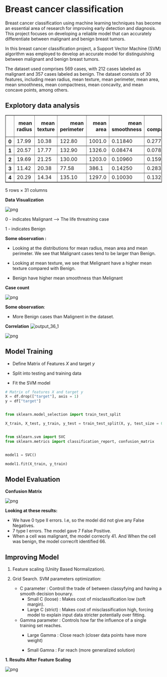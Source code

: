 # Breast cancer classification

Breast cancer classification using machine learning techniques has become an essential area of research for improving early detection and diagnosis. This project focuses on developing a reliable model that can accurately differentiate between malignant and benign breast tumors.

In this breast cancer classification project, a Support Vector Machine (SVM) algorithm was employed to develop an accurate model for distinguishing between malignant and benign breast tumors.

The dataset used comprises 569 cases, with 212 cases labeled as malignant and 357 cases labeled as benign. The dataset consists of 30 features, including mean radius, mean texture, mean perimeter, mean area, mean smoothness, mean compactness, mean concavity, and mean concave points, among others. 

## Explotory data analysis
<table border="1" class="dataframe">
  <thead>
    <tr style="text-align: right;">
      <th></th>
      <th>mean radius</th>
      <th>mean texture</th>
      <th>mean perimeter</th>
      <th>mean area</th>
      <th>mean smoothness</th>
      <th>mean compactness</th>
      <th>mean concavity</th>
      <th>mean concave points</th>
      <th>mean symmetry</th>
      <th>mean fractal dimension</th>
      <th>...</th>
      <th>worst texture</th>
      <th>worst perimeter</th>
      <th>worst area</th>
      <th>worst smoothness</th>
      <th>worst compactness</th>
      <th>worst concavity</th>
      <th>worst concave points</th>
      <th>worst symmetry</th>
      <th>worst fractal dimension</th>
      <th>target</th>
    </tr>
  </thead>
  <tbody>
    <tr>
      <th>0</th>
      <td>17.99</td>
      <td>10.38</td>
      <td>122.80</td>
      <td>1001.0</td>
      <td>0.11840</td>
      <td>0.27760</td>
      <td>0.3001</td>
      <td>0.14710</td>
      <td>0.2419</td>
      <td>0.07871</td>
      <td>...</td>
      <td>17.33</td>
      <td>184.60</td>
      <td>2019.0</td>
      <td>0.1622</td>
      <td>0.6656</td>
      <td>0.7119</td>
      <td>0.2654</td>
      <td>0.4601</td>
      <td>0.11890</td>
      <td>0.0</td>
    </tr>
    <tr>
      <th>1</th>
      <td>20.57</td>
      <td>17.77</td>
      <td>132.90</td>
      <td>1326.0</td>
      <td>0.08474</td>
      <td>0.07864</td>
      <td>0.0869</td>
      <td>0.07017</td>
      <td>0.1812</td>
      <td>0.05667</td>
      <td>...</td>
      <td>23.41</td>
      <td>158.80</td>
      <td>1956.0</td>
      <td>0.1238</td>
      <td>0.1866</td>
      <td>0.2416</td>
      <td>0.1860</td>
      <td>0.2750</td>
      <td>0.08902</td>
      <td>0.0</td>
    </tr>
    <tr>
      <th>2</th>
      <td>19.69</td>
      <td>21.25</td>
      <td>130.00</td>
      <td>1203.0</td>
      <td>0.10960</td>
      <td>0.15990</td>
      <td>0.1974</td>
      <td>0.12790</td>
      <td>0.2069</td>
      <td>0.05999</td>
      <td>...</td>
      <td>25.53</td>
      <td>152.50</td>
      <td>1709.0</td>
      <td>0.1444</td>
      <td>0.4245</td>
      <td>0.4504</td>
      <td>0.2430</td>
      <td>0.3613</td>
      <td>0.08758</td>
      <td>0.0</td>
    </tr>
    <tr>
      <th>3</th>
      <td>11.42</td>
      <td>20.38</td>
      <td>77.58</td>
      <td>386.1</td>
      <td>0.14250</td>
      <td>0.28390</td>
      <td>0.2414</td>
      <td>0.10520</td>
      <td>0.2597</td>
      <td>0.09744</td>
      <td>...</td>
      <td>26.50</td>
      <td>98.87</td>
      <td>567.7</td>
      <td>0.2098</td>
      <td>0.8663</td>
      <td>0.6869</td>
      <td>0.2575</td>
      <td>0.6638</td>
      <td>0.17300</td>
      <td>0.0</td>
    </tr>
    <tr>
      <th>4</th>
      <td>20.29</td>
      <td>14.34</td>
      <td>135.10</td>
      <td>1297.0</td>
      <td>0.10030</td>
      <td>0.13280</td>
      <td>0.1980</td>
      <td>0.10430</td>
      <td>0.1809</td>
      <td>0.05883</td>
      <td>...</td>
      <td>16.67</td>
      <td>152.20</td>
      <td>1575.0</td>
      <td>0.1374</td>
      <td>0.2050</td>
      <td>0.4000</td>
      <td>0.1625</td>
      <td>0.2364</td>
      <td>0.07678</td>
      <td>0.0</td>
    </tr>
  </tbody>
</table>
<p>5 rows × 31 columns</p>
</div>

**Data Visualization**

![png](output_11_1.png)

0 - indicates Malignant --> The life threatning case

1 - indicates Benign

**Some observation :**
- Looking at the distributions for mean radius, mean area and mean perimeter. We see that Malignant cases tend to be larger than Benign.

- Looking at mean texture, we see that Melignant have a higher mean texture compared with Benign. 

- Benign have higher mean smoothness than Melignant


**Case count**

   
![png](output_13_1.png)
    
    
**Some observation**:
- More Benign cases than Malignent in the dataset.

**Correlation**
![output_36_1](https://github.com/adilsaid64/breast-cancer-classification/assets/110467589/58170222-27c2-46ba-97e5-371d45db20f8)

![png](output_16_1.png)


## Model Training

- Define Matrix of Features *X* and target *y*

- Split into testing and training data

- Fit the SVM model

```python
# Matrix of features X and target y
X = df.drop(["target"], axis = 1)
y = df["target"]


from sklearn.model_selection import train_test_split

X_train, X_test, y_train, y_test = train_test_split(X, y, test_size = 0.20, random_state=5)


from sklearn.svm import SVC
from sklearn.metrics import classification_report, confusion_matrix


model1 = SVC()

model1.fit(X_train, y_train)
```

## Model Evaluation

**Confusion Matrix**

![png](output_24_1.png)

**Looking at these results:**
- We have 0 type II errors. I.e, so the model did not give any False Negatives.
- 7 type I errors. The model gave 7 False Positive.
- When a cell was malignant, the model correcrly 41. And When the cell was benign, the model correcrlt identified 66.

## Improving Model

1. Feature scaling (Uniity Based Normalization).

2.  Grid Search. SVM parameters optimization: 
    - C parameter : Controll the trade of between classyfying and having a smooth decision bounary.
        - Small C (loose) : Makes cost of misclassification low (soft margin).
        - Large C (strict) : Makes cost of misclassification high, forcing model to explain input data stricter potentially over fitting.
    - Gamma parameter : Controls how far the influence of a single training set reaches.
        - Large Gamma : Close reach (closer data points have more weight)
        
        - Small Gamna : Far reach (more generalized solution)

**1. Results After Feature Scaling**

![png](output_36_1.png)



